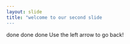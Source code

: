 ```yaml
---
layout: slide
title: "welcome to our second slide
---
```

done done done
Use the left arrow to go back!
